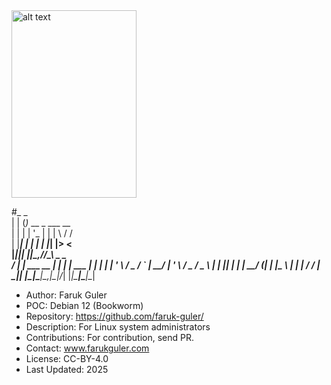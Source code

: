 <img src="https://cdn.britannica.com/99/124299-050-4B4D509F/Linus-Torvalds-2012.jpg" alt="alt text" width="200" height="300">
 
 #_     _                                            
| |   (_)_ __  _   ___  __                          
| |   | | '_ \| | | \ \/ /                          
| |___| | | | | |_| |>  <                           
|_____|_|_| |_|\__,_/_/\_\      _               _   
 / ___| |__   ___  __ _| |_ ___| |__   ___  ___| |_ 
| |   | '_ \ / _ \/ _` | __/ __| '_ \ / _ \/ _ \ __|
| |___| | | |  __/ (_| | |_\__ \ | | |  __/  __/ |_ 
 \____|_| |_|\___|\__,_|\__|___/_| |_|\___|\___|\__| 
- Author: Faruk Guler
- POC: Debian 12 (Bookworm)
- Repository: https://github.com/faruk-guler/
- Description: For Linux system administrators
- Contributions: For contribution, send PR.
- Contact: www.farukguler.com
- License: CC-BY-4.0
- Last Updated: 2025
